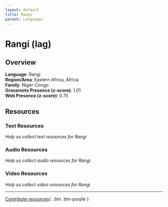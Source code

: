 ```yaml
---
layout: default
title: Rangi
parent: Languages
---
```


# Rangi (lag)

## Overview

**Language**: Rangi  
**Region/Area**: Eastern Africa, Africa  
**Family**: Niger-Congo  
**Grassroots Presence (z-score)**: 1.01  
**Web Presence (z-score)**: 0.75  

## Resources

### Text Resources
*Help us collect text resources for Rangi*

### Audio Resources
*Help us collect audio resources for Rangi*

### Video Resources
*Help us collect video resources for Rangi*

---

[Contribute resources](https://forms.office.com/e/1SfLJx3u1r){: .btn .btn-purple }
